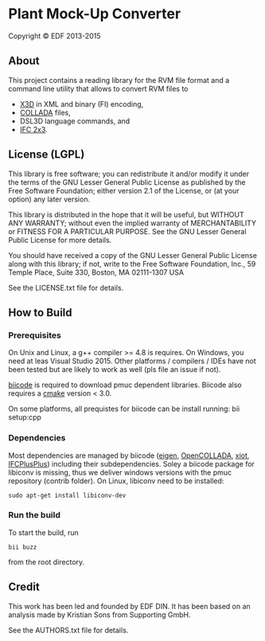 Plant Mock-Up Converter
=======================

Copyright © EDF 2013-2015

About
-----

This project contains a reading library for the RVM file format and a command line utility that allows to convert RVM files to 
- [X3D](http://www.web3d.org/x3d/what-x3d) in XML and binary (FI) encoding,
- [COLLADA](https://www.khronos.org/collada/) files,
- DSL3D language commands, and
- [IFC 2x3](http://www.buildingsmart-tech.org/ifc/IFC2x3/TC1/html/).

License (LGPL)
-------
This library is free software; you can redistribute it and/or modify it under the terms of the GNU Lesser General Public License as published by the Free Software Foundation; either version 2.1 of the License, or (at your option) any later version.

This library is distributed in the hope that it will be useful, but WITHOUT ANY WARRANTY; without even the implied warranty of MERCHANTABILITY or FITNESS FOR A PARTICULAR PURPOSE.  See the GNU Lesser General Public License for more details.

You should have received a copy of the GNU Lesser General Public License along with this library; if not, write to the Free Software Foundation, Inc., 59 Temple Place, Suite 330, Boston, MA  02111-1307  USA
  
See the LICENSE.txt file for details.

## How to Build

### Prerequisites

On Unix and Linux, a g++ compiler >= 4.8 is requires.
On Windows, you need at leas Visual Studio 2015. Other platforms / compilers / IDEs have not been tested but are likely to work as well (pls file an issue if not).

[biicode](https://www.biicode.com/) is required to download pmuc dependent libraries. Biicode also requires a [cmake](http://www.cmake.org/) version < 3.0. 

On some platforms, all prequistes for biicode can be install running:
    bii setup:cpp

### Dependencies

Most dependencies are managed by biicode ([eigen](http://eigen.tuxfamily.org), [OpenCOLLADA](https://collada.org/mediawiki/index.php/OpenCOLLADA), [xiot](https://github.com/Supporting/xiot), [IFCPlusPlus](https://github.com/ifcquery/ifcplusplus)) including their subdependencies. Soley a biicode package for libiconv is missing, thus we deliver windows versions with the pmuc repository (contrib folder). On Linux, libiconv need to be installed:

    sudo apt-get install libiconv-dev

<!-- An optional dependency also exists on iconv for encoding translations, Windows users can find it at : http://gnuwin32.sourceforge.net/packages/libiconv.htm -->


### Run the build

To start the build, run

    bii buzz

from the root directory.

Credit
------
This work has been led and founded by EDF DIN.
It has been based on an analysis made by Kristian Sons from Supporting GmbH.

See the AUTHORS.txt file for details.




